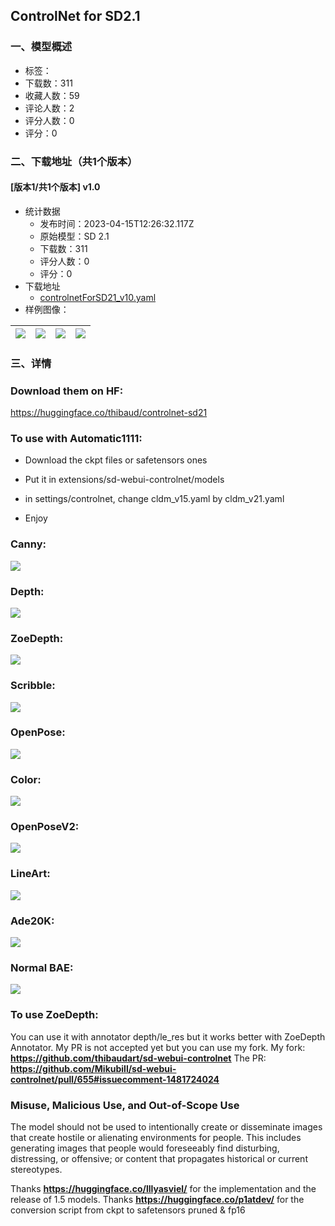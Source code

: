 ## ControlNet for SD2.1
### 一、模型概述

- 标签：
- 下载数：311
- 收藏人数：59
- 评论人数：2
- 评分人数：0
- 评分：0

### 二、下载地址（共1个版本）

#### [版本1/共1个版本] v1.0

- 统计数据
  - 发布时间：2023-04-15T12:26:32.117Z
  - 原始模型：SD 2.1
  - 下载数：311
  - 评分人数：0
  - 评分：0
- 下载地址
  - [controlnetForSD21_v10.yaml](https://civitai.com/api/download/models/46355)
- 样例图像：

| <img src="https://image.civitai.com/xG1nkqKTMzGDvpLrqFT7WA/5d0d38cf-3a75-4b0f-1ec7-5001ef7c8300/width=450/501711.jpeg" /> | <img src="https://image.civitai.com/xG1nkqKTMzGDvpLrqFT7WA/2f65214d-8a3b-4517-d54e-e15ecd478200/width=450/501715.jpeg" /> | <img src="https://image.civitai.com/xG1nkqKTMzGDvpLrqFT7WA/e1dbecc1-df97-4757-b507-3ad8232b4200/width=450/501716.jpeg" /> | <img src="https://image.civitai.com/xG1nkqKTMzGDvpLrqFT7WA/21a5b67e-f513-4873-1421-e6ab4b682000/width=450/501714.jpeg" /> |
| ---- | ---- | ---- | ---- |


### 三、详情
<h3>Download them on HF:</h3><p><a target="_blank" rel="ugc" href="https://huggingface.co/thibaud/controlnet-sd21">https://huggingface.co/thibaud/controlnet-sd21</a></p><p></p><h3>To use with Automatic1111:</h3><ul><li><p>Download the ckpt files or safetensors ones</p></li><li><p>Put it in extensions/sd-webui-controlnet/models</p></li><li><p>in settings/controlnet, change cldm_v15.yaml by cldm_v21.yaml</p></li><li><p>Enjoy</p></li></ul><p></p><h3><strong>Canny:</strong></h3><img src="https://imagecache.civitai.com/xG1nkqKTMzGDvpLrqFT7WA/48af285f-a859-4540-1d7c-f9870feaef00/width=525/48af285f-a859-4540-1d7c-f9870feaef00.jpeg" /><h3>Depth:</h3><img src="https://imagecache.civitai.com/xG1nkqKTMzGDvpLrqFT7WA/37d2a3a3-1f89-4ce0-ad6c-671076cd2400/width=525/37d2a3a3-1f89-4ce0-ad6c-671076cd2400.jpeg" /><h3>ZoeDepth:</h3><img src="https://imagecache.civitai.com/xG1nkqKTMzGDvpLrqFT7WA/4597803c-c5b7-4cf0-3665-c090ce66df00/width=525/4597803c-c5b7-4cf0-3665-c090ce66df00.jpeg" /><h3>Scribble:</h3><img src="https://imagecache.civitai.com/xG1nkqKTMzGDvpLrqFT7WA/64d4caaf-1c47-4716-176d-9a57aaf92000/width=525/64d4caaf-1c47-4716-176d-9a57aaf92000.jpeg" /><h3>OpenPose:</h3><img src="https://imagecache.civitai.com/xG1nkqKTMzGDvpLrqFT7WA/36072eeb-5591-4bca-4a5b-75dfbaddb100/width=525/36072eeb-5591-4bca-4a5b-75dfbaddb100.jpeg" /><h3>Color:</h3><img src="https://imagecache.civitai.com/xG1nkqKTMzGDvpLrqFT7WA/b8d41cba-51f5-4ea9-e2a4-925f945b3000/width=525/b8d41cba-51f5-4ea9-e2a4-925f945b3000.jpeg" /><h3>OpenPoseV2:</h3><img src="https://imagecache.civitai.com/xG1nkqKTMzGDvpLrqFT7WA/b7870191-a0ef-464c-9f04-b633c3b33000/width=525/b7870191-a0ef-464c-9f04-b633c3b33000.jpeg" /><h3>LineArt:</h3><img src="https://imagecache.civitai.com/xG1nkqKTMzGDvpLrqFT7WA/65a550b3-4e41-483a-4feb-62c9f7821c00/width=525/65a550b3-4e41-483a-4feb-62c9f7821c00.jpeg" /><h3>Ade20K:</h3><img src="https://imagecache.civitai.com/xG1nkqKTMzGDvpLrqFT7WA/fad8be5a-0e86-4d5a-4304-3751560a0e00/width=525/fad8be5a-0e86-4d5a-4304-3751560a0e00.jpeg" /><h3>Normal BAE:</h3><img src="https://imagecache.civitai.com/xG1nkqKTMzGDvpLrqFT7WA/9f3734ba-5095-4a49-9e31-d1b314297500/width=525/9f3734ba-5095-4a49-9e31-d1b314297500.jpeg" /><h3></h3><h3>To use ZoeDepth:</h3><p>You can use it with annotator depth/le_res but it works better with ZoeDepth Annotator. My PR is not accepted yet but you can use my fork. My fork: <a target="_blank" rel="ugc" href="https://github.com/thibaudart/sd-webui-controlnet"><strong><u>https://github.com/thibaudart/sd-webui-controlnet</u></strong></a> The PR: <a target="_blank" rel="ugc" href="https://github.com/Mikubill/sd-webui-controlnet/pull/655#issuecomment-1481724024"><strong><u>https://github.com/Mikubill/sd-webui-controlnet/pull/655#issuecomment-1481724024</u></strong></a></p><h3>Misuse, Malicious Use, and Out-of-Scope Use</h3><p>The model should not be used to intentionally create or disseminate images that create hostile or alienating environments for people. This includes generating images that people would foreseeably find disturbing, distressing, or offensive; or content that propagates historical or current stereotypes.</p><p>Thanks <a target="_blank" rel="ugc" href="https://huggingface.co/lllyasviel/"><strong><u>https://huggingface.co/lllyasviel/</u></strong></a> for the implementation and the release of 1.5 models. Thanks <a target="_blank" rel="ugc" href="https://huggingface.co/p1atdev/"><strong><u>https://huggingface.co/p1atdev/</u></strong></a> for the conversion script from ckpt to safetensors pruned &amp; fp16</p>